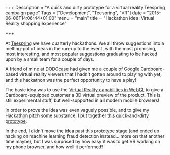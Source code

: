 +++
Description = "A quick and dirty prototype for a virtual reality Teespring campaign page"
Tags = ["Development", "Teespring", "VR"]
date = "2015-06-06T14:06:44+01:00"
menu = "main"
title = "Hackathon idea: Virtual Reality shopping experience"

+++

At [Teespring](https://teespring.com/) we have quarterly hackathons. We all throw suggestions into a melting-pot of ideas in the run-up to the event, with the most promising, most interesting, and most popular suggestions graduating to be hacked upon by a small team for a couple of days.

A friend of mine at [DODOcase](http://www.dodocase.com/collections/virtual-reality) had given me a couple of Google Cardboard-based virtual reality viewers that I hadn't gotten around to playing with yet, and this hackathon was the perfect opportunity to have a play!

The basic idea was to use the [Virtual Reality capabilities in WebGL](https://vr.chromeexperiments.com/) to give a Cardboard-equipped customer a 3D virtual preview of the product. This is still experimental stuff, but well-supported in all modern mobile browsers!

In order to prove the idea was even vaguely possible, and to give my Hackathon pitch some substance, I put together [this quick-and-dirty prototype](/vr-campaign.html).

In the end, I didn't move the idea past this prototype stage (and ended up hacking on machine learning fraud detection instead… more on that another time maybe), but I was surprised by how easy it was to get VR working on my phone browser, and how well it performed!
